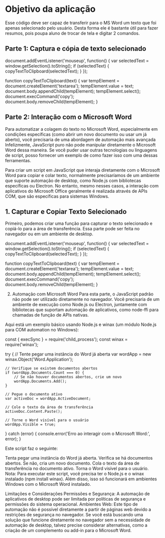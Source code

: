 # Objetivo da aplicação

Esse código deve ser capaz de transferir para o MS Word um texto que foi apenas selecionado pelo usuário.
Desta forma ele é bastante útil para fazer resumos, pois poupa  aluno de trocar de tela e digitar 2 comandos.


## Parte 1: Captura e cópia de texto selecionado


document.addEventListener('mouseup', function() {
    var selectedText = window.getSelection().toString();
    if (selectedText) {
        copyTextToClipboard(selectedText);
    }
});

function copyTextToClipboard(text) {
    var tempElement = document.createElement('textarea');
    tempElement.value = text;
    document.body.appendChild(tempElement);
    tempElement.select();
    document.execCommand('copy');
    document.body.removeChild(tempElement);
}






## Parte 2: Interação com o Microsoft Word

Para automatizar a colagem do texto no Microsoft Word, especialmente em condições específicas (como abrir um novo documento ou usar um já aberto), você precisaria de uma abordagem de automação mais avançada Infelizmente, JavaScript puro não pode manipular diretamente o Microsoft Word dessa maneira. Se você puder usar outras tecnologias ou linguagens de script, posso fornecer um exemplo de como fazer isso com uma dessas ferramentas.

Para criar um script em JavaScript que interaja diretamente com o Microsoft Word para copiar e colar texto, normalmente precisaríamos de um ambiente que suporte automação de desktop, como Node.js com bibliotecas específicas ou Electron. No entanto, mesmo nesses casos, a interação com aplicativos do Microsoft Office geralmente é realizada através de APIs COM, que são específicas para sistemas Windows.



## 1. Capturar e Copiar Texto Selecionado
Primeiro, podemos criar uma função para capturar o texto selecionado e copiá-lo para a área de transferência. Essa parte pode ser feita no navegador ou em um ambiente de desktop.

document.addEventListener('mouseup', function() {
    var selectedText = window.getSelection().toString();
    if (selectedText) {
        copyTextToClipboard(selectedText);
    }
});

function copyTextToClipboard(text) {
    var tempElement = document.createElement('textarea');
    tempElement.value = text;
    document.body.appendChild(tempElement);
    tempElement.select();
    document.execCommand('copy');
    document.body.removeChild(tempElement);
}











2. Automação com Microsoft Word
Para esta parte, o JavaScript padrão não pode ser utilizado diretamente no navegador. Você precisaria de um ambiente de execução como Node.js ou Electron, juntamente com bibliotecas que suportam automação de aplicativos, como node-ffi para chamadas de função de APIs nativas.

Aqui está um exemplo básico usando Node.js e winax (um módulo Node.js para COM automation no Windows):









const { execSync } = require('child_process');
const winax = require('winax');

try {
    // Tente pegar uma instância do Word já aberta
    var wordApp = new winax.Object('Word.Application');

    // Verifique se existem documentos abertos
    if (wordApp.Documents.Count === 0) {
        // Se não houver documentos abertos, crie um novo
        wordApp.Documents.Add();
    }

    // Pegue o documento ativo
    var activeDoc = wordApp.ActiveDocument;

    // Cole o texto da área de transferência
    activeDoc.Content.Paste();

    // Torne o Word visível para o usuário
    wordApp.Visible = true;
} catch (error) {
    console.error('Erro ao interagir com o Microsoft Word:', error);
}






Este script faz o seguinte:

Tenta pegar uma instância do Word já aberta.
Verifica se há documentos abertos. Se não, cria um novo documento.
Cola o texto da área de transferência no documento ativo.
Torna o Word visível para o usuário.
Nota: Para executar este script, você precisa ter o Node.js e o winax instalado (npm install winax). Além disso, isso só funcionará em ambientes Windows com o Microsoft Word instalado.

Limitações e Considerações
Permissões e Segurança: A automação de aplicativos de desktop pode ser limitada por políticas de segurança e permissões do sistema operacional.
Ambientes Web: Este tipo de automação não é possível diretamente a partir de páginas web devido a restrições de segurança no navegador.
Se você está buscando uma solução que funcione diretamente no navegador sem a necessidade de automação de desktop, talvez precise considerar alternativas, como a criação de um complemento ou add-in para o Microsoft Word.

